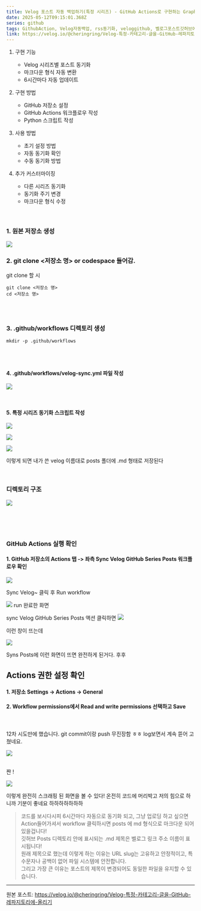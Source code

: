 ```yaml
---
title: Velog 포스트 자동 백업하기(특정 시리즈) - GitHub Actions로 구현하는 GraphQL API를 이용한 동기화 
date: 2025-05-12T09:15:01.368Z
series: github
tags: GithubAction, Velog자동백업, rss동기화, veloggithub, 벨로그포스트깃허브에백업
link: https://velog.io/@cheringring/Velog-특정-카테고리-글을-GitHub-레파지토리에-올리기
---
```




1. 구현 기능
   - Velog 시리즈별 포스트 동기화
   - 마크다운 형식 자동 변환
   - 6시간마다 자동 업데이트

2. 구현 방법
   - GitHub 저장소 설정
   - GitHub Actions 워크플로우 작성
   - Python 스크립트 작성

3. 사용 방법
   - 초기 설정 방법
   - 자동 동기화 확인
   - 수동 동기화 방법

4. 추가 커스터마이징
   - 다른 시리즈 동기화
   - 동기화 주기 변경
   - 마크다운 형식 수정
   
   <br>
   <br>
   
### 1. 원본 저장소 생성 
![](https://velog.velcdn.com/images/cheringring/post/83efc03a-d5d2-4fe5-9520-6d7168a56763/image.png)
<br>

### 2. git clone <저장소 명> or codespace 들어감.
git clone 할 시 
```
git clone <저장소 명>
cd <저장소 명>
```

<br><br>

### 3. .github/workflows 디렉토리 생성

```
mkdir -p .github/workflows
```

<br><br>

#### 4. .github/workflows/velog-sync.yml 파일 작성 

![](https://velog.velcdn.com/images/cheringring/post/758b975b-8c34-4200-815c-ea42d48c620b/image.png)

<br>

#### 5. 특정 시리즈 동기화 스크립트 작성


![](https://velog.velcdn.com/images/cheringring/post/dc6f9e3a-d662-47ca-bc6b-3092e78dcb1c/image.png)

![](https://velog.velcdn.com/images/cheringring/post/545d5ff2-79a3-4e82-884e-358312dc4935/image.png)

![](https://velog.velcdn.com/images/cheringring/post/1b4866fa-2469-4027-8041-fa99e0feaf6a/image.png)



이렇게 되면 내가 쓴 velog 이름대로 posts 폴더에 .md 형태로 저장된다 

<br>

###  디렉토리 구조 
![](https://velog.velcdn.com/images/cheringring/post/960c9bbd-b50a-40d0-89d9-8d028794a04c/image.png)

<br>
<br>
<br>

### GitHub Actions 실행 확인

####  1. GitHub 저장소의 Actions 탭 -> 좌측 Sync Velog GitHub Series Posts 워크플로우 확인  
![](https://velog.velcdn.com/images/cheringring/post/65774c44-6075-4303-a9a2-5f3a791d9dee/image.png)

Sync Velog~ 클릭 후 Run workflow


![](https://velog.velcdn.com/images/cheringring/post/5abec2e5-2525-4e33-9ebf-1cfc6e66f5e5/image.png)
run 완료한 화면

sync Velog GitHub Series Posts 액션 클릭하면 
![](https://velog.velcdn.com/images/cheringring/post/2af51d5c-087b-4088-83b7-ca7d1121cfdd/image.png)

이런 창이 뜨는데 

![](https://velog.velcdn.com/images/cheringring/post/e071afc3-fa4a-4176-9888-1b9bb8a68d33/image.png)

Syns Posts에 이런 화면이 뜨면 완전하게 된거다. 
후후 


##  Actions 권한 설정 확인
#### 1. 저장소 Settings → Actions → General
#### 2. Workflow permissions에서 Read and write permissions 선택하고 Save


<br><br>
12차 시도만에 했습니다. git commit이랑 push 무진장함 ㅎㅎ 
log보면서 계속 뜯어 고쳤네요.

![](https://velog.velcdn.com/images/cheringring/post/fc02ae6a-66b2-4750-90fc-67c9ceed43f4/image.png)



<br>
짠 !

![](https://velog.velcdn.com/images/cheringring/post/5325e9ee-1b33-40c1-b7d8-54e98f42cf6c/image.png)

이렇게 완전히 스크래핑 된 화면을 볼 수 있다!
온전히 코드에 머리박고 저의 힘으로 하니까 기분이 좋네요 하하하하하하하


> 코드를 보시다시피 6시간마다 자동으로 동기화 되고, 그냥 업로딩 하고 싶으면 Action들어가셔서 workflow 클릭하시면 posts 에 md 형식으로 마크다운 되어 있을겁니다!<br>
깃허브 Posts 디렉토리 안에 표시되는 .md 제목은 벨로그 링크 주소 이름이 표시됩니다! <br>
원래 제목으로 했는데 이렇게 하는 이유는 URL slug는 고유하고 안정적이고, 특수문자나 공백이 없어 파일 시스템에 안전합니다. <br>
그리고 가장 큰 이유는 포스트의 제목이 변경되어도 동일한 파일을 유지할 수 있습니다.





---
원본 포스트: https://velog.io/@cheringring/Velog-특정-카테고리-글을-GitHub-레파지토리에-올리기
